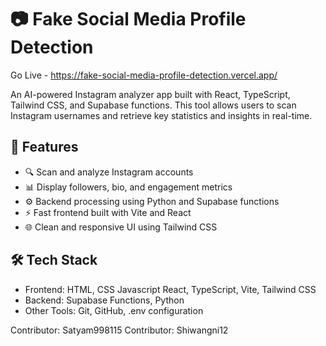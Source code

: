 # 📷 Fake Social Media Profile Detection 

Go Live -  https://fake-social-media-profile-detection.vercel.app/

An AI-powered Instagram analyzer app built with React, TypeScript, Tailwind CSS, and Supabase functions. This tool allows users to scan Instagram usernames and retrieve key statistics and insights in real-time.

## 🚀 Features

- 🔍 Scan and analyze Instagram accounts
- 📊 Display followers, bio, and engagement metrics
- ⚙️ Backend processing using Python and Supabase functions
- ⚡ Fast frontend built with Vite and React
- 🌐 Clean and responsive UI using Tailwind CSS

## 🛠️ Tech Stack

- Frontend: HTML, CSS Javascript React, TypeScript, Vite, Tailwind CSS
- Backend: Supabase Functions, Python
- Other Tools: Git, GitHub, .env configuration

Contributor: Satyam998115
Contributor: Shiwangni12

